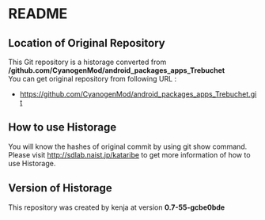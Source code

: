 # README
## Location of Original Repository
This Git repository is a historage converted from **/github.com/CyanogenMod/android_packages_apps_Trebuchet**  
You can get original repository from following URL :

- https://github.com/CyanogenMod/android_packages_apps_Trebuchet.git

## How to use Historage
You will know the hashes of original commit by using git show command.  
Please visit <http://sdlab.naist.jp/kataribe> to get more information of how to use Historage.

## Version of Historage
This repository was created by kenja at version **0.7-55-gcbe0bde**
